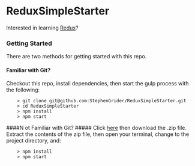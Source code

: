 # ReduxSimpleStarter

Interested in learning [Redux](https://www.udemy.com/react-redux/)?

### Getting Started ###

There are two methods for getting started with this repo.

#### Familiar with Git? #####
Checkout this repo, install dependencies, then start the gulp process with the following:

```
	> git clone git@github.com:StephenGrider/ReduxSimpleStarter.git
	> cd ReduxSimpleStarter
	> npm install
	> npm start
```

####N ot Familiar with Git? #####
Click [here](https://github.com/StephenGrider/ReactStarter/releases) then download the .zip file.  Extract the contents of the zip file, then open your terminal, change to the project directory, and:

```
	> npm install
	> npm start
```
